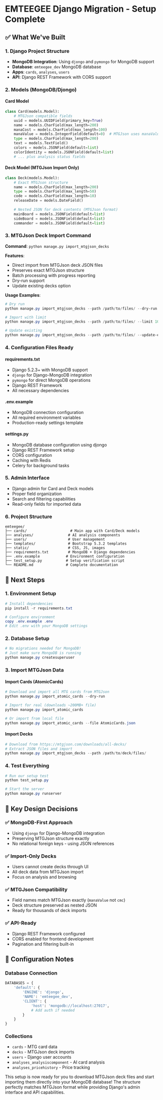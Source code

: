 # EMTEEGEE Django Migration - Setup Complete

## ✅ What We've Built

### 1. Django Project Structure
- **MongoDB Integration**: Using `djongo` and `pymongo` for MongoDB support
- **Database**: `emteegee_dev` MongoDB database
- **Apps**: `cards`, `analyses`, `users`
- **API**: Django REST Framework with CORS support

### 2. Models (MongoDB/Djongo)

#### Card Model
```python
class Card(models.Model):
    # MTGJson compatible fields
    uuid = models.UUIDField(primary_key=True)
    name = models.CharField(max_length=200)
    manaCost = models.CharField(max_length=100)
    manaValue = models.IntegerField(default=0)  # MTGJson uses manaValue not cmc
    type = models.CharField(max_length=200)
    text = models.TextField()
    colors = models.JSONField(default=list)
    colorIdentity = models.JSONField(default=list)
    # ... plus analysis status fields
```

#### Deck Model (MTGJson Import Only)
```python
class Deck(models.Model):
    # Exact MTGJson structure
    name = models.CharField(max_length=200)
    type = models.CharField(max_length=50)
    code = models.CharField(max_length=10)
    releaseDate = models.DateField()
    
    # Nested JSON for deck contents (MTGJson format)
    mainBoard = models.JSONField(default=list)
    sideBoard = models.JSONField(default=list) 
    commander = models.JSONField(default=list)
```

### 3. MTGJson Deck Import Command

**Command**: `python manage.py import_mtgjson_decks`

**Features**:
- Direct import from MTGJson deck JSON files
- Preserves exact MTGJson structure
- Batch processing with progress reporting
- Dry-run support
- Update existing decks option

**Usage Examples**:
```powershell
# Dry run
python manage.py import_mtgjson_decks --path /path/to/files/ --dry-run

# Import with limit
python manage.py import_mtgjson_decks --path /path/to/files/ --limit 100

# Update existing
python manage.py import_mtgjson_decks --path /path/to/files/ --update-existing
```

### 4. Configuration Files Ready

#### requirements.txt
- Django 5.2.3+ with MongoDB support
- `djongo` for Django-MongoDB integration
- `pymongo` for direct MongoDB operations
- Django REST Framework
- All necessary dependencies

#### .env.example
- MongoDB connection configuration
- All required environment variables
- Production-ready settings template

#### settings.py
- MongoDB database configuration using djongo
- Django REST Framework setup
- CORS configuration
- Caching with Redis
- Celery for background tasks

### 5. Admin Interface
- Django admin for Card and Deck models
- Proper field organization
- Search and filtering capabilities
- Read-only fields for imported data

### 6. Project Structure
```
emteegee/
├── cards/                    # Main app with Card/Deck models
├── analyses/                # AI analysis components  
├── users/                   # User management
├── templates/               # Bootstrap 5.3.2 templates
├── static/                  # CSS, JS, images
├── requirements.txt         # MongoDB + Django dependencies
├── .env.example            # Environment configuration
├── test_setup.py           # Setup verification script
└── README.md               # Complete documentation
```

## 🚀 Next Steps

### 1. Environment Setup
```powershell
# Install dependencies
pip install -r requirements.txt

# Configure environment
copy .env.example .env
# Edit .env with your MongoDB settings
```

### 2. Database Setup
```powershell
# No migrations needed for MongoDB!
# Just make sure MongoDB is running
python manage.py createsuperuser
```

### 3. Import MTGJson Data

#### Import Cards (AtomicCards)
```powershell
# Download and import all MTG cards from MTGJson
python manage.py import_atomic_cards --dry-run

# Import for real (downloads ~200MB+ file)
python manage.py import_atomic_cards

# Or import from local file
python manage.py import_atomic_cards --file AtomicCards.json
```

#### Import Decks
```powershell
# Download from https://mtgjson.com/downloads/all-decks/
# Extract JSON files and import
python manage.py import_mtgjson_decks --path /path/to/deck/files/
```

### 4. Test Everything
```powershell
# Run our setup test
python test_setup.py

# Start the server
python manage.py runserver
```

## 🎯 Key Design Decisions

### ✅ MongoDB-First Approach
- Using `djongo` for Django-MongoDB integration
- Preserving MTGJson structure exactly
- No relational foreign keys - using JSON references

### ✅ Import-Only Decks
- Users cannot create decks through UI
- All deck data from MTGJson import
- Focus on analysis and browsing

### ✅ MTGJson Compatibility
- Field names match MTGJson exactly (`manaValue` not `cmc`)
- Deck structure preserved as nested JSON
- Ready for thousands of deck imports

### ✅ API-Ready
- Django REST Framework configured
- CORS enabled for frontend development
- Pagination and filtering built-in

## 🔧 Configuration Notes

### Database Connection
```python
DATABASES = {
    'default': {
        'ENGINE': 'djongo',
        'NAME': 'emteegee_dev',
        'CLIENT': {
            'host': 'mongodb://localhost:27017',
            # Add auth if needed
        }
    }
}
```

### Collections
- `cards` - MTG card data
- `decks` - MTGJson deck imports  
- `users` - Django user accounts
- `analyses_analysiscomponent` - AI card analysis
- `analyses_pricehistory` - Price tracking

This setup is now ready for you to download MTGJson deck files and start importing them directly into your MongoDB database! The structure perfectly matches MTGJson format while providing Django's admin interface and API capabilities.
